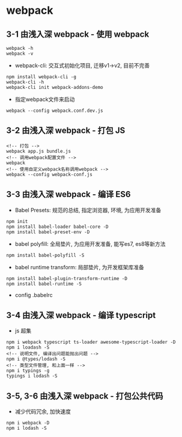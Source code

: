 ﻿# webpack

## 3-1 由浅入深 webpack - 使用 webpack

```shell
webpack -h
webpack -v
```

- webpack-cli: 交互式初始化项目, 迁移v1->v2, 目前不完善

```shell
npm install webpack-cli -g
webpack-cli -h
webpack-cli init webpack-addons-demo
```

- 指定webpack文件来启动

```shell
webpack --config webpack.conf.dev.js
```

## 3-2 由浅入深 webpack - 打包 JS

```shell
<!-- 打包 -->
webpack app.js bundle.js
<!-- 调用webpack配置文件 -->
webpack
<!-- 使用自定义webpack名称调用webpack -->
webpack --config webpack-conf.js
```

## 3-3 由浅入深 webpack - 编译 ES6

- Babel Presets: 规范的总结, 指定浏览器, 环境, 为应用开发准备

```shell
npm init
npm install babel-loader babel-core -D
npm install babel-preset-env -D
```

- babel polyfill: 全局垫片, 为应用开发准备, 能写es7, es8等新方法

```shell
npm install babel-polyfill -S
```

- babel runtime transform: 局部垫片, 为开发框架库准备

```shell
npm install babel-plugin-transform-runtime -D
npm install babel-runtime -S
```

- config .babelrc

## 3-4 由浅入深 webpack - 编译 typescript

- js 超集

```shell
npm i webpack typescript ts-loader awesome-typescript-loader -D
npm i loadash -S
<!-- 说明文件, 编译出问题能抛出问题 -->
npm i @types/lodash -S
<!-- 类型文件管理, 和上面一样 -->
npm i typings -g
typings i lodash -S
```

## 3-5, 3-6 由浅入深 webpack - 打包公共代码

- 减少代码冗余, 加快速度

```shell
npm i webpack -D
npm i lodash -S
```
